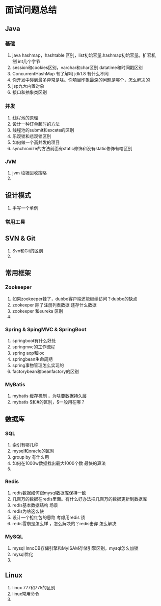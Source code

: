 # 面试问题总结

## Java
### 基础
1. java hashmap，hashtable 区别，list初始容量.hashmap初始容量。扩容机制 int几个字节
2. session和cookies区别，varchar和char区别  datatime和时间戳区别
3. ConcurrentHashMap  有了解吗 jdk1.8 有什么不同
4. 你开发中碰到最多异常是啥。你项目印象最深的问题是哪个，怎么解决的
5. jsp九大内置对象
6. 接口和抽象类区别
### 并发
1. 线程池的原理
2. 设计一种订单超时的方法
3. 线程池的submit和excete的区别
4. 乐观锁和悲观锁区别
5. 如何做一个高并发的项目
6. synchronize的方法前面有static修饰和没有static修饰有啥区别
### JVM
1. jvm 垃圾回收策略
2.
## 设计模式
1. 手写一个单例

### 常用工具
## SVN & Git
1. Svn和Git的区别
2.

## 常用框架
### Zookeeper
1. 如果zookeeper挂了，dubbo客户端还能继续访问？dubbo的缺点
2. zookeeper 除了注册列表数据 还存什么数据
3. zookeeper  和eureka 区别
4.

### Spring & SpingMVC & SpringBoot
1. springboot有什么好处
2. springmvc的工作流程
3. spring aop和ioc
4. springbean生命周期
5. spring事物管理怎么实现的
6. factorybean和beanfactory的区别


### MyBatis
1. mybatis 缓存机制 ，为啥要数据持久层
2. mybatis $和#的区别，$一般用在哪？

## 数据库
### SQL
1. 索引有哪几种
2. mysql和oracle的区别
3. group by 有什么用
4. 如何在1000w数据找出最大1000个数 最快的算法
5.

### Redis
1. redis数据如何跟mysql数据库保持一致  
2. 几百万的数据在redis里面。有什么好办法把几百万的数据更新到数据库
3. redis基本数据结构 场景
4. redis为啥这么快
5. 设计一个抢红包的思路 考虑用redis 锁
6. redis雪崩是怎么样 ，怎么解决的？redis击穿 怎么解决

### MySQL
1. mysql InnoDB存储引擎和MyISAM存储引擎区别。mysql怎么加锁
2. mysql优化
3.


## Linux
1. linux 777和775的区别
2. linux常用命令
3.
